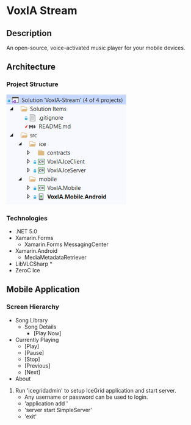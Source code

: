 # VoxIA Stream

## Description

An open-source, voice-activated music player for your mobile devices.

## Architecture

### Project Structure

![Project Structure](assets/project-structure.png)

### Technologies

* .NET 5.0
* Xamarin.Forms
	* Xamarin.Forms MessagingCenter
* Xamarin.Android
	* MediaMetadataRetriever
* LibVLCSharp
	* 
* ZeroC Ice

## Mobile Application

### Screen Hierarchy

* Song Library
	* Song Details
		* [Play Now]
* Currently Playing
	* [Play]
	* [Pause]
	* [Stop]
	* [Previous]
	* [Next]
* About

1. Run 'icegridadmin' to setup IceGrid application and start server.
	* Any username or password can be used to login.
	* 'application add <absolute path to Application.xml>'
	* 'server start SimpleServer'
	* 'exit'
